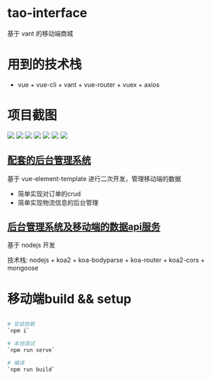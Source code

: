 # tao-interface

基于 vant 的移动端商城

# 用到的技术栈

- vue + vue-cli + vant + vue-router + vuex + axios

# 项目截图
![](https://s1.ax1x.com/2020/04/15/JC5Plq.png)
![](https://s1.ax1x.com/2020/04/15/JC5i60.png)
![](https://s1.ax1x.com/2020/04/15/JC5pfs.png)
![](https://s1.ax1x.com/2020/04/15/JC5SYj.png)
![](https://s1.ax1x.com/2020/04/15/JC4zkQ.png)
![](https://s1.ax1x.com/2020/04/15/JC4vTg.png)
![](https://s1.ax1x.com/2020/04/15/JC4Xm8.png)

## [配套的后台管理系统](https://github.com/Chester-Chen/tao-admin)

基于 vue-element-template 进行二次开发，管理移动端的数据

- 简单实现对订单的crud
- 简单实现物流信息的后台管理

## [后台管理系统及移动端的数据api服务](https://github.com/Chester-Chen/tao-interface)

基于 nodejs 开发

技术栈: nodejs + koa2 + koa-bodyparse + koa-router + koa2-cors + mongoose


# 移动端build && setup

```bash

# 安装依赖
`npm i`

# 本地调试
`npm run serve`

# 编译
`npm run build`

```
